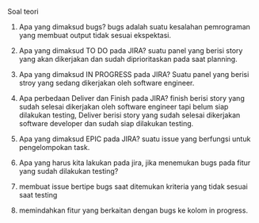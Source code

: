 
Soal teori
1. Apa yang dimaksud bugs?
bugs adalah suatu kesalahan pemrograman yang membuat output tidak sesuai ekspektasi.

2. Apa yang dimaksud TO DO pada JIRA?
suatu panel yang berisi story yang akan dikerjakan dan sudah diprioritaskan pada saat planning.

3. Apa yang dimaksud IN PROGRESS pada JIRA?
Suatu panel yang berisi stroy yang sedang dikerjakan oleh software engineer.

5. Apa perbedaan Deliver dan Finish pada JIRA?
finish berisi story yang sudah selesai dikerjakan oleh software engineer tapi belum siap dilakukan testing, Deliver berisi story yang sudah selesai dikerjakan software developer dan sudah siap dilakukan testing.

6. Apa yang dimaksud EPIC pada JIRA?
suatu issue yang berfungsi untuk pengelompokan task.

8. Apa yang harus kita lakukan pada jira, jika menemukan bugs pada fitur yang sudah dilakukan testing?
  1. membuat issue bertipe bugs saat ditemukan kriteria yang tidak sesuai saat testing
  2. memindahkan fitur yang berkaitan dengan bugs ke kolom in progress.
